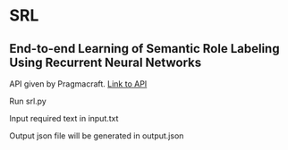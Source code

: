 # SRL
<h2>End-to-end Learning of Semantic Role Labeling Using Recurrent Neural Networks</h2>

API given by Pragmacraft.
<a href="https://market.mashape.com/pragmacraft/semantic-role-labeling">Link to API</a>

Run srl.py

Input required text in input.txt

Output json file will be generated in output.json

